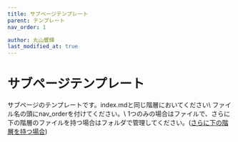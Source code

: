 ```yaml
---
title: サブページテンプレート
parent: テンプレート
nav_order: 1

author: 丸山響輝
last_modified_at: true
---
```


# サブページテンプレート

サブページのテンプレートです。index.mdと同じ階層においてください\\
ファイル名の頭にnav_orderを付けてください。\\
1つのみの場合はファイルで、さらに下の階層のファイルを持つ場合はフォルダで管理してください。([さらに下の階層を持つ場合](002_subsection/002_index))